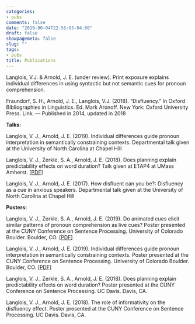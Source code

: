 ```yaml
---
categories:
- pubs
comments: false
date: "2019-90-04T22:55:05-04:00"
draft: false
showpagemeta: false
slug: ""
tags:
- pubs
title: Publications
---
```


Langlois, V.J. & Arnold, J. E. (under review). Print exposure explains individual differences in using syntactic but not semantic cues for pronoun comprehension.

Fraundorf, S. H., Arnold, J. E., Langlois, V.J. (2018). “Disfluency.” In Oxford Bibliographies in Linguistics. Ed. Mark Aronoff. New York: Oxford University Press. Link. — Published in 2014, updated in 2018

<b>Talks:</b>

Langlois, V. J., Arnold, J. E. (2019). Individual differences guide pronoun interpretation in semantically constraining contexts. Departmental talk given at the University of North Carolina at Chapel Hill

Langlois, V. J., Zerkle, S. A., Arnold, J. E. (2018). Does planning explain predictability effects on word duration? Talk given at ETAP4 at UMass Amherst. [[PDF]](https://osf.io/se9qy/)

Langlois, V. J., Arnold, J. E. (2017). How disfluent can you be?: Disfluency as a cue in anxious speakers. Departmental talk given at the University of North Carolina at Chapel Hill

<b>Posters:</b>

Langlois, V. J., Zerkle, S. A., Arnold, J. E. (2019). Do animated cues elicit similar patterns of pronoun comprehension as live cues? Poster presented at the CUNY Conference on Sentence Processing. University of Colorado Boulder. Boulder, CO. [[PDF]](https://osf.io/p2f3d/)

Langlois, V. J., Arnold, J. E. (2019). Individual differences guide pronoun interpretation in semantically constraining contexts. Poster presented at the CUNY Conference on Sentence Processing. University of Colorado Boulder. Boulder, CO. [[PDF]](https://osf.io/6b48s/)

Langlois, V. J., Zerkle, S. A., Arnold, J. E. (2018). Does planning explain predictability effects on word duration? Poster presented at the CUNY Conference on Sentence Processing. UC Davis. Davis, CA.

Langlois, V. J., Arnold, J. E. (2018). The role of informativity on the disfluency effect. Poster presented at the CUNY Conference on Sentence Processing. UC Davis. Davis, CA.